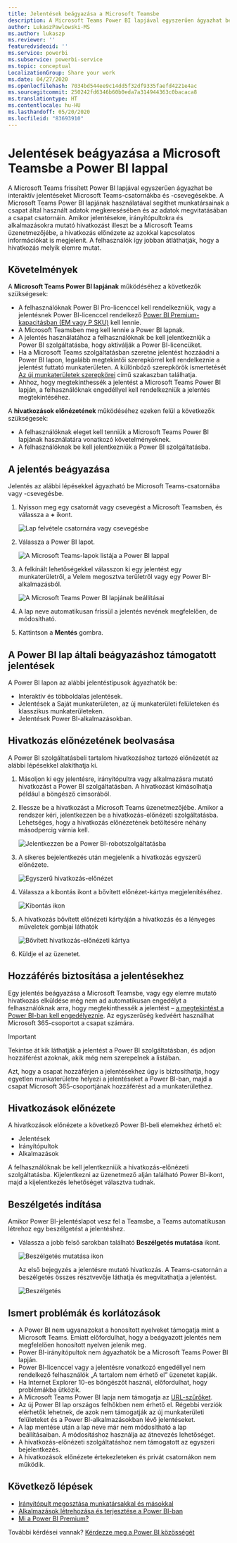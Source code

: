 ```yaml
---
title: Jelentések beágyazása a Microsoft Teamsbe
description: A Microsoft Teams Power BI lapjával egyszerűen ágyazhat be interaktív jelentéseket csatornákba és csevegésekbe.
author: LukaszPawlowski-MS
ms.author: lukaszp
ms.reviewer: ''
featuredvideoid: ''
ms.service: powerbi
ms.subservice: powerbi-service
ms.topic: conceptual
LocalizationGroup: Share your work
ms.date: 04/27/2020
ms.openlocfilehash: 7034bd544ee9c14dd5f32df9335faefd4221e4ac
ms.sourcegitcommit: 250242fd6346b60b0eda7a314944363c0bacaca8
ms.translationtype: HT
ms.contentlocale: hu-HU
ms.lasthandoff: 05/20/2020
ms.locfileid: "83693910"
---
```

# <a name="embed-reports-in-microsoft-teams-with-the-power-bi-tab"></a>Jelentések beágyazása a Microsoft Teamsbe a Power BI lappal

A Microsoft Teams frissített Power BI lapjával egyszerűen ágyazhat be interaktív jelentéseket Microsoft Teams-csatornákba és -csevegésekbe. A Microsoft Teams Power BI lapjának használatával segíthet munkatársainak a csapat által használt adatok megkeresésében és az adatok megvitatásában a csapat csatornáin.  Amikor jelentésekre, irányítópultokra és alkalmazásokra mutató hivatkozást illeszt be a Microsoft Teams üzenetmezőjébe, a hivatkozás előnézete az azokkal kapcsolatos információkat is megjelenít. A felhasználók így jobban átláthatják, hogy a hivatkozás melyik elemre mutat.

## <a name="requirements"></a>Követelmények

A **Microsoft Teams Power BI lapjának** működéséhez a következők szükségesek:

- A felhasználóknak Power BI Pro-licenccel kell rendelkezniük, vagy a jelentésnek Power BI-licenccel rendelkező [Power BI Premium-kapacitásban (EM vagy P SKU)](../admin/service-premium-what-is.md) kell lennie.
- A Microsoft Teamsben meg kell lennie a Power BI lapnak.
- A jelentés használatához a felhasználóknak be kell jelentkezniük a Power BI szolgáltatásba, hogy aktiválják a Power BI-licencüket.
- Ha a Microsoft Teams szolgáltatásban szeretne jelentést hozzáadni a Power BI lapon, legalább megtekintői szerepkörrel kell rendelkeznie a jelentést futtató munkaterületen. A különböző szerepkörök ismertetését [Az új munkaterületek szerepkörei](service-new-workspaces.md#roles-in-the-new-workspaces) című szakaszban találhatja.
- Ahhoz, hogy megtekinthessék a jelentést a Microsoft Teams Power BI lapján, a felhasználóknak engedéllyel kell rendelkezniük a jelentés megtekintéséhez.

A **hivatkozások előnézetének** működéséhez ezeken felül a következők szükségesek:
- A felhasználóknak eleget kell tenniük a Microsoft Teams Power BI lapjának használatára vonatkozó követelményeknek.
- A felhasználóknak be kell jelentkezniük a Power BI szolgáltatásba. 


## <a name="embed-your-report"></a>A jelentés beágyazása

Jelentés az alábbi lépésekkel ágyazható be Microsoft Teams-csatornába vagy -csevegésbe.

1. Nyisson meg egy csatornát vagy csevegést a Microsoft Teamsben, és válassza a **+** ikont.

    ![Lap felvétele csatornára vagy csevegésbe](media/service-embed-report-microsoft-teams/service-embed-report-microsoft-teams-add.png)

2. Válassza a Power BI lapot.

    ![A Microsoft Teams-lapok listája a Power BI lappal](media/service-embed-report-microsoft-teams/service-embed-report-microsoft-teams-tab.png)

3. A felkínált lehetőségekkel válasszon ki egy jelentést egy munkaterületről, a Velem megosztva területről vagy egy Power BI-alkalmazásból.

    ![A Microsoft Teams Power BI lapjának beállításai](media/service-embed-report-microsoft-teams/service-embed-report-microsoft-teams-tab-settings.png)

4. A lap neve automatikusan frissül a jelentés nevének megfelelően, de módosítható. 

5. Kattintson a **Mentés** gombra.

## <a name="supported-reports-for-embedding-the-power-bi-tab"></a>A Power BI lap általi beágyazáshoz támogatott jelentések
A Power BI lapon az alábbi jelentéstípusok ágyazhatók be:

- Interaktív és többoldalas jelentések.
- Jelentések a Saját munkaterületen, az új munkaterületi felületeken és klasszikus munkaterületeken.
- Jelentések Power BI-alkalmazásokban.

## <a name="get-a-link-preview"></a>Hivatkozás előnézetének beolvasása

A Power BI szolgáltatásbeli tartalom hivatkozáshoz tartozó előnézetét az alábbi lépésekkel alakíthatja ki.

1. Másoljon ki egy jelentésre, irányítópultra vagy alkalmazásra mutató hivatkozást a Power BI szolgáltatásban. A hivatkozást kimásolhatja például a böngésző címsorából.

2. Illessze be a hivatkozást a Microsoft Teams üzenetmezőjébe. Amikor a rendszer kéri, jelentkezzen be a hivatkozás-előnézeti szolgáltatásba. Lehetséges, hogy a hivatkozás előnézetének betöltésére néhány másodpercig várnia kell.

    ![Jelentkezzen be a Power BI-robotszolgáltatásba](media/service-embed-report-microsoft-teams/service-teams-link-preview-sign-in-needed.png)

3. A sikeres bejelentkezés után megjelenik a hivatkozás egyszerű előnézete.

    ![Egyszerű hivatkozás-előnézet](media/service-embed-report-microsoft-teams/service-teams-link-preview-basic.png)

4. Válassza a kibontás ikont a bővített előnézet-kártya megjelenítéséhez.

    ![Kibontás ikon](media/service-embed-report-microsoft-teams/service-teams-link-preview-expand-icon.png)

5. A hivatkozás bővített előnézeti kártyáján a hivatkozás és a lényeges műveletek gombjai láthatók

    ![Bővített hivatkozás-előnézeti kártya](media/service-embed-report-microsoft-teams/service-teams-link-preview-nice-card.png)

6. Küldje el az üzenetet.



## <a name="grant-access-to-reports"></a>Hozzáférés biztosítása a jelentésekhez

Egy jelentés beágyazása a Microsoft Teamsbe, vagy egy elemre mutató hivatkozás elküldése még nem ad automatikusan engedélyt a felhasználóknak arra, hogy megtekinthessék a jelentést – [a megtekintést a Power BI-ban kell engedélyeznie](service-share-dashboards.md). Az egyszerűség kedvéért használhat Microsoft 365-csoportot a csapat számára.

> [!IMPORTANT]
> Tekintse át kik láthatják a jelentést a Power BI szolgáltatásban, és adjon hozzáférést azoknak, akik még nem szerepelnek a listában.

Azt, hogy a csapat hozzáférjen a jelentésekhez úgy is biztosíthatja, hogy egyetlen munkaterületre helyezi a jelentéseket a Power BI-ban, majd a csapat Microsoft 365-csoportjának hozzáférést ad a munkaterülethez.

## <a name="link-previews"></a>Hivatkozások előnézete 

A hivatkozások előnézete a következő Power BI-beli elemekhez érhető el:
- Jelentések
- Irányítópultok
- Alkalmazások

A felhasználóknak be kell jelentkezniük a hivatkozás-előnézeti szolgáltatásba. Kijelentkezni az üzenetmező alján található Power BI-ikont, majd a kijelentkezés lehetőséget választva tudnak.

## <a name="start-a-conversation"></a>Beszélgetés indítása

Amikor Power BI-jelentéslapot vesz fel a Teamsbe, a Teams automatikusan létrehoz egy beszélgetést a jelentéshez. 

- Válassza a jobb felső sarokban található **Beszélgetés mutatása** ikont.

    ![Beszélgetés mutatása ikon](media/service-embed-report-microsoft-teams/power-bi-teams-conversation-icon.png)

    Az első bejegyzés a jelentésre mutató hivatkozás. A Teams-csatornán a beszélgetés összes résztvevője láthatja és megvitathatja a jelentést.

    ![Beszélgetés](media/service-embed-report-microsoft-teams/power-bi-teams-conversation-tab.png)

## <a name="known-issues-and-limitations"></a>Ismert problémák és korlátozások

- A Power BI nem ugyanazokat a honosított nyelveket támogatja mint a Microsoft Teams. Emiatt előfordulhat, hogy a beágyazott jelentés nem megfelelően honosított nyelven jelenik meg.
- Power BI-irányítópultok nem ágyazhatók be a Microsoft Teams Power BI lapján.
- Power BI-licenccel vagy a jelentésre vonatkozó engedéllyel nem rendelkező felhasználók „A tartalom nem érhető el” üzenetet kapják.
- Ha Internet Explorer 10-es böngészőt használ, előfordulhat, hogy problémákba ütközik. <!--You can look at the [browsers support for Power BI](../consumer/end-user-browsers.md) and for [Microsoft 365](https://products.office.com/office-system-requirements#Browsers-section). -->
- A Microsoft Teams Power BI lapja nem támogatja az [URL-szűrőket](service-url-filters.md).
- Az új Power BI lap országos felhőkben nem érhető el. Régebbi verziók elérhetők lehetnek, de azok nem támogatják az új munkaterületi felületeket és a Power BI-alkalmazásokban lévő jelentéseket. 
- A lap mentése után a lap neve már nem módosítható a lap beállításaiban. A módosításhoz használja az átnevezés lehetőséget.
- A hivatkozás-előnézeti szolgáltatáshoz nem támogatott az egyszeri bejelentkezés.
- A hivatkozások előnézete értekezleteken és privát csatornákon nem működik.

## <a name="next-steps"></a>Következő lépések
- [Irányítópult megosztása munkatársakkal és másokkal](service-share-dashboards.md)  
- [Alkalmazások létrehozása és terjesztése a Power BI-ban](service-create-distribute-apps.md)  
- [Mi a Power BI Premium?](../admin/service-premium-what-is.md)

További kérdései vannak? [Kérdezze meg a Power BI közösségét](https://community.powerbi.com/)
